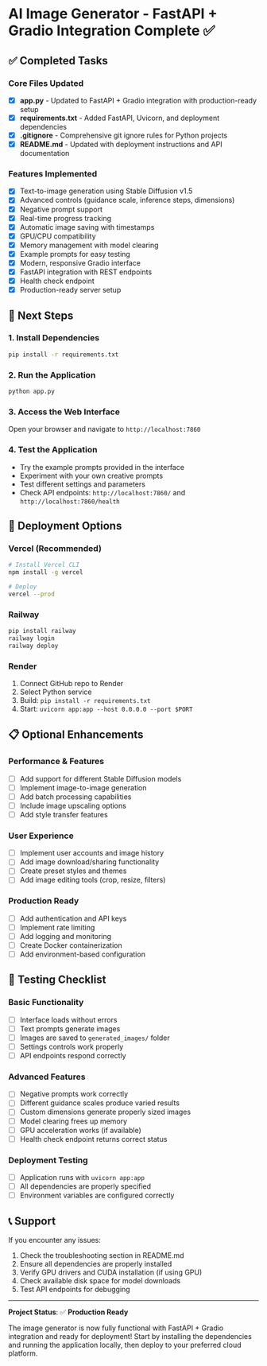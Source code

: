 # AI Image Generator - FastAPI + Gradio Integration Complete ✅

## ✅ Completed Tasks

### Core Files Updated
- [x] **app.py** - Updated to FastAPI + Gradio integration with production-ready setup
- [x] **requirements.txt** - Added FastAPI, Uvicorn, and deployment dependencies
- [x] **.gitignore** - Comprehensive git ignore rules for Python projects
- [x] **README.md** - Updated with deployment instructions and API documentation

### Features Implemented
- [x] Text-to-image generation using Stable Diffusion v1.5
- [x] Advanced controls (guidance scale, inference steps, dimensions)
- [x] Negative prompt support
- [x] Real-time progress tracking
- [x] Automatic image saving with timestamps
- [x] GPU/CPU compatibility
- [x] Memory management with model clearing
- [x] Example prompts for easy testing
- [x] Modern, responsive Gradio interface
- [x] FastAPI integration with REST endpoints
- [x] Health check endpoint
- [x] Production-ready server setup

## 🚀 Next Steps

### 1. Install Dependencies
```bash
pip install -r requirements.txt
```

### 2. Run the Application
```bash
python app.py
```

### 3. Access the Web Interface
Open your browser and navigate to `http://localhost:7860`

### 4. Test the Application
- Try the example prompts provided in the interface
- Experiment with your own creative prompts
- Test different settings and parameters
- Check API endpoints: `http://localhost:7860/` and `http://localhost:7860/health`

## 🚀 Deployment Options

### Vercel (Recommended)
```bash
# Install Vercel CLI
npm install -g vercel

# Deploy
vercel --prod
```

### Railway
```bash
pip install railway
railway login
railway deploy
```

### Render
1. Connect GitHub repo to Render
2. Select Python service
3. Build: `pip install -r requirements.txt`
4. Start: `uvicorn app:app --host 0.0.0.0 --port $PORT`

## 📋 Optional Enhancements

### Performance & Features
- [ ] Add support for different Stable Diffusion models
- [ ] Implement image-to-image generation
- [ ] Add batch processing capabilities
- [ ] Include image upscaling options
- [ ] Add style transfer features

### User Experience
- [ ] Implement user accounts and image history
- [ ] Add image download/sharing functionality
- [ ] Create preset styles and themes
- [ ] Add image editing tools (crop, resize, filters)

### Production Ready
- [ ] Add authentication and API keys
- [ ] Implement rate limiting
- [ ] Add logging and monitoring
- [ ] Create Docker containerization
- [ ] Add environment-based configuration

## 🧪 Testing Checklist

### Basic Functionality
- [ ] Interface loads without errors
- [ ] Text prompts generate images
- [ ] Images are saved to `generated_images/` folder
- [ ] Settings controls work properly
- [ ] API endpoints respond correctly

### Advanced Features
- [ ] Negative prompts work correctly
- [ ] Different guidance scales produce varied results
- [ ] Custom dimensions generate properly sized images
- [ ] Model clearing frees up memory
- [ ] GPU acceleration works (if available)
- [ ] Health check endpoint returns correct status

### Deployment Testing
- [ ] Application runs with `uvicorn app:app`
- [ ] All dependencies are properly specified
- [ ] Environment variables are configured correctly

## 📞 Support

If you encounter any issues:
1. Check the troubleshooting section in README.md
2. Ensure all dependencies are properly installed
3. Verify GPU drivers and CUDA installation (if using GPU)
4. Check available disk space for model downloads
5. Test API endpoints for debugging

---

**Project Status**: ✅ **Production Ready**

The image generator is now fully functional with FastAPI + Gradio integration and ready for deployment! Start by installing the dependencies and running the application locally, then deploy to your preferred cloud platform.
